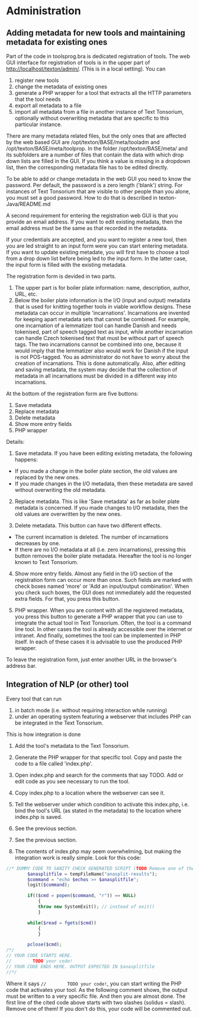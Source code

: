# Administration
## Adding metadata for new tools and maintaining metadata for existing ones
Part of the code in toolsprog.bra is dedicated registration of tools. The web GUI interface for registration of tools is in the upper part of [http://localhost/texton/admin/](http://localhost/texton/admin.html). (This is in a local setting).
You can 
1. register new tools
2. change the metadata of existing ones
3. generate a PHP wrapper for a tool that extracts all the HTTP parameters that the tool needs
4. export all metadata to a file
5. import all metadata from a file in another instance of Text Tonsorium, optionally without overwriting metadata that are specific to this particular instance.

There are many metadata related files, but the only ones that are affected by the web based GUI are /opt/texton/BASE/meta/tooladm and /opt/texton/BASE/meta/toolprop.
In the folder /opt/texton/BASE/meta/ and its subfolders are a number of files that contain the data with which drop down lists are filled in the GUI. If you think a value is missing in a dropdown list, then the corresponding metadata file has to be edited directly.

To be able to add or change metadata in the web GUI you need to know the password. Per default, the password is a zero length ('blank') string. For instances of Text Tonsorium that are visible to other people than you alone, you must set a good password. How to do that is described in 
texton-Java/README.md 

A second requirement for entering the registration web GUI is that you provide an email address. If you want to edit existing metadata, then the email address must be the same as that recorded in the metadata.

If your credentials are accepted, and you want to register a new tool, then you are led straight to an input form were you can start entering metadata. 
If you want to update existing metadate, you will first have to choose a tool from a drop down list before being led to the input form. In the latter case, the input form is filled with the existing metadata.

The registration form is devided in two parts.
1. The upper part is for boiler plate information: name, description, author, URL, etc.
2. Below the boiler plate information is the I/O (input and output) metadata that is used for knitting together tools in viable workflow designs. These metadata can occur in multiple 'incarnations'. Incarnations are invented for keeping apart metadata sets that cannot be combined. For example, one incarnation of a lemmatizer tool can handle Danish and needs tokenised, part of speech tagged text as input, while another incarnation can handle Czech tokenised text that must be without part of speech tags. The two incarnations cannot be combined into one, because it would imply that the lemmatizer also would work for Danish if the input is not POS-tagged. You as administrator do not have to worry about the creation of incarnations. This is done automatically. Also, after editing and saving metadata, the system may decide that the collection of metadata in all incarnations must be divided in a different way into incarnations.

At the bottom of the registration form are five buttons:
1. Save metadata
2. Replace metadata
3. Delete metadata
4. Show more entry fields
5. PHP wrapper

Details:

1. Save metadata. If you have been editing existing metadata, the following happens:
* If you made a change in the boiler plate section, the old values are replaced by the new ones.
* If you made changes in the I/O metadata, then these metadata are saved without overwriting the old metadata.

2. Replace metadata. This is like 'Save metadata' as far as boiler plate metadata is concerned. If you made changes to I/O metadata, then the old values are overwritten by the new ones.

3. Delete metadata. This button can have two different effects.
* The current incarnation is deleted. The number of incarnations decreases by one.
* If there are no I/O metadata at all (i.e. zero incarnations), pressing this button removes the boiler plate metadata. Hereafter the tool is no longer known to Text Tonsorium.

4. Show more entry fields. Almost any field in the I/O section of the registration form can occur more than once. Such fields are marked with check boxes named 'more' or 'Add an input/output combination'. When you check such boxes, the GUI does not immediately add the requested extra fields. For that, you press this button.

5. PHP wrapper. When you are content with all the registered metadata, you press this button to generate a PHP wrapper that you can use to integrate the actual tool in Text Tonsorium. Often, the tool is a command line tool. In other cases the tool is already accessible over the internet or intranet. And finally, sometimes the tool can be implemented in PHP itself. In each of these cases it is advisable to use the produced PHP wrapper.

To leave the registration form, just enter another URL in the browser's address bar.

## Integration of NLP (or other) tool
Every tool that can run
1. in batch mode (i.e. without requiring interaction while running)
2. under an operating system featuring a webserver that includes PHP
can be integrated in the Text Tonsorium.

This is how integration is done
1. Add the tool's metadata to the Text Tonsorium.   
3. Generate the PHP wrapper for that specific tool. Copy and paste the code to a file called 'index.php'.
4. Open index.php and search for the comments that say TODO. Add or edit code as you see necessary to run the tool.
5. Copy index.php to a location where the webserver can see it.
6. Tell the webserver under which condition to activate this index.php, i.e. bind the tool's URL (as stated in the metadata) to the location where index.php is saved.

1. See the previous section.

2. See the previous section.

3. The contents of index.php may seem overwhelming, but making the integration work is really simple. Look for this code:

```php
//* DUMMY CODE TO SANITY CHECK GENERATED SCRIPT (TODO Remove one of the two solidi from the beginning of this line to activate your own code)
        $anasplitfile = tempFileName("anasplit-results");
        $command = "echo $echos >> $anasplitfile";
        logit($command);

        if(($cmd = popen($command, "r")) == NULL)
            {
            throw new SystemExit(); // instead of exit()
            }

        while($read = fgets($cmd))
            {
            }

        pclose($cmd);
/*/
// YOUR CODE STARTS HERE.
//        TODO your code!
// YOUR CODE ENDS HERE. OUTPUT EXPECTED IN $anasplitfile
//*/
```

Where it says `//        TODO your code!`, you can start writing the PHP code that activates your tool. As the following comment shows, the output must be written to a very specific file. And then you are almost done. The first line of the cited code above starts with two slashes (solidus = slash). Remove one of them! If you don't do this, your code will be commented out.
